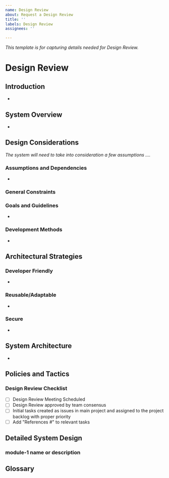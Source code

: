 ```yaml
---
name: Design Review
about: Request a Design Review
title: ''
labels: Design Review
assignees: ''

---
```


_This template is for capturing details needed for Design Review._  

# Design Review

## Introduction

-

## System Overview

-

## Design Considerations

_The system will need to take into consideration a few assumptions ...._

### Assumptions and Dependencies

-

### General Constraints

### Goals and Guidelines

- 

### Development Methods

- 

## Architectural Strategies

### Developer Friendly

-

### Reusable/Adaptable

-

### Secure

-

## System Architecture

- 

## Policies and Tactics

### Design Review Checklist

- [ ] Design Review Meeting Scheduled
- [ ] Design Review approved by team consensus
- [ ] Initial tasks created as issues in main project and assigned to the project backlog with proper priority
- [ ] Add "References #<issue number>" to relevant tasks

## Detailed System Design

### module-1 name or description

## Glossary
